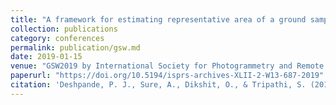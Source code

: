 ```yaml
---
title: "A framework for estimating representative area of a ground sample using remote sensing"
collection: publications
category: conferences
permalink: publication/gsw.md
date: 2019-01-15
venue: "GSW2019 by International Society for Photogrammetry and Remote Sensing (ISPRS)"
paperurl: "https://doi.org/10.5194/isprs-archives-XLII-2-W13-687-2019"
citation: 'Deshpande, P. J., Sure, A., Dikshit, O., & Tripathi, S. (2019). A framework for estimating representative area of a ground sample using remote sensing. The International Archives of the Photogrammetry, Remote Sensing and Spatial Information Sciences, XLII-2/W13(2/W13), 687–692. https://doi.org/10.5194/isprs-archives-XLII-2-W13-687-2019'
---
```

